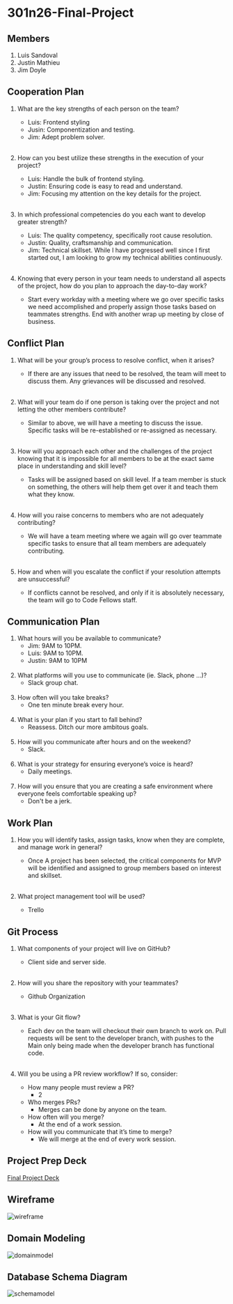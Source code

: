 # 301n26-Final-Project

## Members
1. Luis Sandoval
2. Justin Mathieu 
3. Jim Doyle

## Cooperation Plan

1. What are the key strengths of each person on the team?
    - Luis: Frontend styling
    - Jusin: Componentization and testing.
    - Jim: Adept problem solver.<br/><br/>
    

2. How can you best utilize these strengths in the execution of your project?
   - Luis: Handle the bulk of frontend styling.
   - Justin: Ensuring code is easy to read and understand. 
    - Jim: Focusing my attention on the key details for the project. <br/><br/>

3. In which professional competencies do you each want to develop greater strength?
    - Luis: The quality competency, specifically root cause resolution.
    - Justin: Quality, craftsmanship and communication.
    - Jim: Technical skillset. While I have progressed well since I first started out, I am looking to grow my technical abilities continuously.<br/><br/>

4. Knowing that every person in your team needs to understand all aspects of the project, how do you plan to approach the day-to-day work?<br/>
   - Start every workday with a meeting where we go over specific tasks we need accomplished and properly assign those tasks based on teammates strengths. End with another wrap up meeting by close of business.

## Conflict Plan

1. What will be your group’s process to resolve conflict, when it arises?
    - If there are any issues that need to be resolved, the team will meet to discuss them. Any grievances will be discussed and resolved. <br/><br/>
2. What will your team do if one person is taking over the project and not letting the other members contribute?
    - Similar to above, we will have a meeting to discuss the issue. Specific tasks will be re-established or re-assigned as necessary. <br/><br/>

3. How will you approach each other and the challenges of the project knowing that it is impossible for all members to be at the exact same place in understanding and skill level?
   - Tasks will be assigned based on skill level. If a team member is stuck on something, the others will help them get over it and teach them what they know. <br/><br/>

4. How will you raise concerns to members who are not adequately contributing?
   - We will have a team meeting where we again will go over teammate specific tasks to ensure that all team members are adequately contributing. <br/><br/>

5. How and when will you escalate the conflict if your resolution attempts are unsuccessful?
    - If conflicts cannot be resolved, and only if it is absolutely necessary, the team will go to Code Fellows staff.  


## Communication Plan

1. What hours will you be available to communicate?
    - Jim: 9AM to 10PM.  
    - Luis: 9AM to 10PM.
    - Justin: 9AM to 10PM <br/><br/>
2. What platforms will you use to communicate (ie. Slack, phone …)?
    - Slack group chat. <br/><br/>
3. How often will you take breaks?
    - One ten minute break every hour. <br/><br/>
4. What is your plan if you start to fall behind?
    - Reassess. Ditch our more ambitous goals. <br/><br/>
5. How will you communicate after hours and on the weekend?
    - Slack. <br/><br/>
6. What is your strategy for ensuring everyone’s voice is heard?
    - Daily meetings. <br/><br/>
7. How will you ensure that you are creating a safe environment where everyone feels comfortable speaking up?
    - Don't be a  jerk. 
## Work Plan

1. How you will identify tasks, assign tasks, know when they are complete, and manage work in general?
   - Once A project has been selected, the critical components for MVP will be identified and assigned to group members based on interest and skillset. <br/><br/>

2. What project management tool will be used?
    - Trello
## Git Process 

1. What components of your project will live on GitHub?
   - Client side and server side. <br/><br/>

2. How will you share the repository with your teammates?
    - Github Organization <br/><br/>

3. What is your Git flow?
    - Each dev on the team will checkout their own branch to work on. Pull requests will be sent to the developer branch, with pushes to the Main only being made when the developer branch has functional code. <br/><br/> 

4. Will you be using a PR review workflow? If so, consider:
    - How many people must review a PR?
      - 2
    - Who merges PRs?
      - Merges can be done by anyone on the team. 
    - How often will you merge?
      - At the end of a work session.
    - How will you communicate that it’s time to merge?
      - We will merge at the end of every work session.

## Project Prep Deck 

[Final Project Deck](https://docs.google.com/presentation/d/1dWolPdbrgHnupMhS6balcW6C11EsglGrzgB6pRs1ZUo/edit?usp=sharing)

## Wireframe

![wireframe](img/wireframe.png)

## Domain Modeling

![domainmodel](img/domainmodel.png)

## Database Schema Diagram

![schemamodel](img/schemamodel.png)
